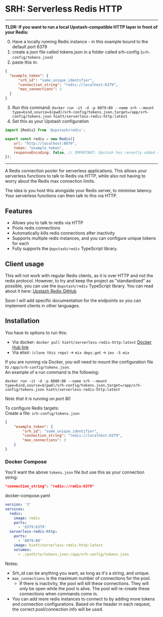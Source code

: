 # SRH: Serverless Redis HTTP

---

**TLDR: If you want to run a local Upstash-compatible HTTP layer in front of your Redis:**

0) Have a locally running Redis instance - in this example bound to the default port 6379
1) create a json file called tokens.json in a folder called srh-config (`srh-config/tokens.json`)
2) paste this in:
  ```json
  {
    "example_token": {
        "srh_id": "some_unique_identifier",
        "connection_string": "redis://localhost:6379",
        "max_connections": 3
    } 
  }
  ```
3) Run this command:
`docker run -it -d -p 8079:80 --name srh --mount type=bind,source=$(pwd)/srh-config/tokens.json,target=/app/srh-config/tokens.json hiett/serverless-redis-http:latest`
4) Set this as your Upstash configuration
```js
import {Redis} from '@upstash/redis';

export const redis = new Redis({
	url: "http://localhost:8079",
	token: "example_token",
    responseEncoding: false, // IMPORTANT: Upstash has recently added response encoding, but SRH does not support it yet.
});
```
---

A Redis connection pooler for serverless applications. This allows your serverless functions to talk to Redis via HTTP,
while also not having to worry about the Redis max connection limits.

The idea is you host this alongside your Redis server, to minimise latency. Your serverless functions can then talk to 
this via HTTP.

## Features
- Allows you to talk to redis via HTTP
- Pools redis connections
- Automatically kills redis connections after inactivity
- Supports multiple redis instances, and you can configure unique tokens for each
- Fully supports the `@upstash/redis` TypeScript library.

## Client usage
This will not work with regular Redis clients, as it is over HTTP and not the redis protocol.
However, to try and keep the project as "standardised" as possible, you can use the `@upstash/redis` TypeScript library.
You can read about it here: [Upstash Redis GitHub](https://github.com/upstash/upstash-redis)

Soon I will add specific documentation for the endpoints so you can implement clients in other languages.

## Installation
You have to options to run this:
- Via docker: `docker pull hiett/serverless-redis-http:latest` [Docker Hub link](https://hub.docker.com/r/hiett/serverless-redis-http)
- Via elixir: `(clone this repo)` -> `mix deps.get` -> `iex -S mix`

If you are running via Docker, you will need to mount the configuration file to `/app/srh-config/tokens.json`.\
An example of a run command is the following:

`docker run -it -d -p 8080:80 --name srh --mount type=bind,source=$(pwd)/srh-config/tokens.json,target=/app/srh-config/tokens.json hiett/serverless-redis-http:latest`

*Note that it is running on port 80*

To configure Redis targets:\
Create a file: `srh-config/tokens.json`
```json
{
    "example_token": {
        "srh_id": "some_unique_identifier",
        "connection_string": "redis://localhost:6379",
        "max_connections": 3
    } 
}
```

### Docker Compose
You'll want the above `tokens.json` file but use this as your connection string:
```json
"connection_string": "redis://redis:6379"
```
docker-compose.yaml
```yaml
version: '3'
services:
  redis:
    image: redis
    ports:
      - '6379:6379'
  serverless-redis-http:
    ports:
      - '8079:80'
    image: hiett/serverless-redis-http:latest
    volumes:
      - ./path/to/tokens.json:/app/srh-config/tokens.json
```

Notes: 
- Srh_id can be anything you want, as long as it's a string, and unique.
- `max_connections` is the maximum number of connections for the pool.
  - If there is inactivity, the pool will kill these connections. They will only be open while the pool is alive. The pool will re-create these connections when commands come in.
- You can add more redis instances to connect to by adding more tokens and connection configurations. Based on the header in each request, the correct pool/connection info will be used.